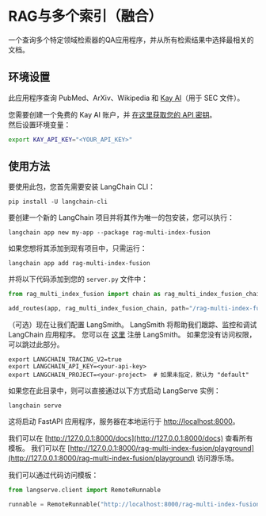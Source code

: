 # RAG与多个索引（融合）

一个查询多个特定领域检索器的QA应用程序，并从所有检索结果中选择最相关的文档。

## 环境设置

此应用程序查询 PubMed、ArXiv、Wikipedia 和 [Kay AI](https://www.kay.ai)（用于 SEC 文件）。

您需要创建一个免费的 Kay AI 账户，并 [在这里获取您的 API 密钥](https://www.kay.ai)。  
然后设置环境变量：

```bash
export KAY_API_KEY="<YOUR_API_KEY>"
```

## 使用方法

要使用此包，您首先需要安装 LangChain CLI：

```shell
pip install -U langchain-cli
```

要创建一个新的 LangChain 项目并将其作为唯一的包安装，您可以执行：

```shell
langchain app new my-app --package rag-multi-index-fusion
```

如果您想将其添加到现有项目中，只需运行：

```shell
langchain app add rag-multi-index-fusion
```

并将以下代码添加到您的 `server.py` 文件中：
```python
from rag_multi_index_fusion import chain as rag_multi_index_fusion_chain

add_routes(app, rag_multi_index_fusion_chain, path="/rag-multi-index-fusion")
```

（可选）现在让我们配置 LangSmith。 
LangSmith 将帮助我们跟踪、监控和调试 LangChain 应用程序。 
您可以在 [这里](https://smith.langchain.com/) 注册 LangSmith。 
如果您没有访问权限，可以跳过此部分。

```shell
export LANGCHAIN_TRACING_V2=true
export LANGCHAIN_API_KEY=<your-api-key>
export LANGCHAIN_PROJECT=<your-project>  # 如果未指定，默认为 "default"
```

如果您在此目录中，则可以直接通过以下方式启动 LangServe 实例：

```shell
langchain serve
```

这将启动 FastAPI 应用程序，服务器在本地运行于 
[http://localhost:8000](http://localhost:8000)。

我们可以在 [http://127.0.0.1:8000/docs](http://127.0.0.1:8000/docs) 查看所有模板。
我们可以在 [http://127.0.0.1:8000/rag-multi-index-fusion/playground](http://127.0.0.1:8000/rag-multi-index-fusion/playground) 访问游乐场。

我们可以通过代码访问模板：

```python
from langserve.client import RemoteRunnable

runnable = RemoteRunnable("http://localhost:8000/rag-multi-index-fusion")
```